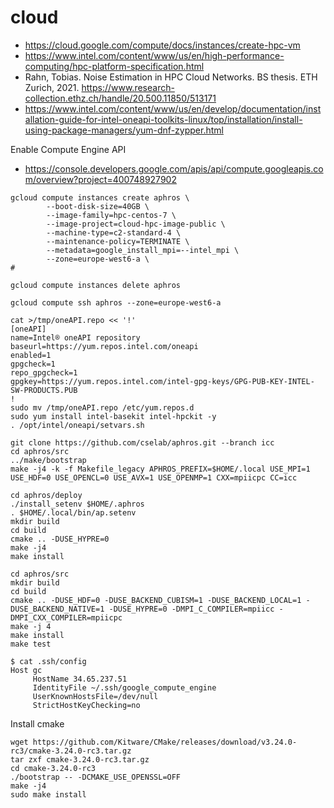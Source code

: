 # cloud

- https://cloud.google.com/compute/docs/instances/create-hpc-vm
- https://www.intel.com/content/www/us/en/high-performance-computing/hpc-platform-specification.html
- Rahn, Tobias. Noise Estimation in HPC Cloud Networks. BS thesis. ETH Zurich, 2021.
  https://www.research-collection.ethz.ch/handle/20.500.11850/513171
- https://www.intel.com/content/www/us/en/develop/documentation/installation-guide-for-intel-oneapi-toolkits-linux/top/installation/install-using-package-managers/yum-dnf-zypper.html

Enable Compute Engine API
- https://console.developers.google.com/apis/api/compute.googleapis.com/overview?project=400748927902

```
gcloud compute instances create aphros \
        --boot-disk-size=40GB \
        --image-family=hpc-centos-7 \
        --image-project=cloud-hpc-image-public \
        --machine-type=c2-standard-4 \
        --maintenance-policy=TERMINATE \
        --metadata=google_install_mpi=--intel_mpi \
        --zone=europe-west6-a \
#
```

```
gcloud compute instances delete aphros
```

```
gcloud compute ssh aphros --zone=europe-west6-a
```

```
cat >/tmp/oneAPI.repo << '!'
[oneAPI]
name=Intel® oneAPI repository
baseurl=https://yum.repos.intel.com/oneapi
enabled=1
gpgcheck=1
repo_gpgcheck=1
gpgkey=https://yum.repos.intel.com/intel-gpg-keys/GPG-PUB-KEY-INTEL-SW-PRODUCTS.PUB
!
sudo mv /tmp/oneAPI.repo /etc/yum.repos.d
sudo yum install intel-basekit intel-hpckit -y
. /opt/intel/oneapi/setvars.sh
```

```
git clone https://github.com/cselab/aphros.git --branch icc
cd aphros/src
../make/bootstrap
make -j4 -k -f Makefile_legacy APHROS_PREFIX=$HOME/.local USE_MPI=1 USE_HDF=0 USE_OPENCL=0 USE_AVX=1 USE_OPENMP=1 CXX=mpiicpc CC=icc
```

```
cd aphros/deploy
./install_setenv $HOME/.aphros
. $HOME/.local/bin/ap.setenv
mkdir build
cd build
cmake .. -DUSE_HYPRE=0
make -j4
make install
```

```
cd aphros/src
mkdir build
cd build
cmake .. -DUSE_HDF=0 -DUSE_BACKEND_CUBISM=1 -DUSE_BACKEND_LOCAL=1 -DUSE_BACKEND_NATIVE=1 -DUSE_HYPRE=0 -DMPI_C_COMPILER=mpiicc -DMPI_CXX_COMPILER=mpiicpc
make -j 4
make install
make test
```

```
$ cat .ssh/config
Host gc
     HostName 34.65.237.51
     IdentityFile ~/.ssh/google_compute_engine
     UserKnownHostsFile=/dev/null
     StrictHostKeyChecking=no
```

Install cmake
```
wget https://github.com/Kitware/CMake/releases/download/v3.24.0-rc3/cmake-3.24.0-rc3.tar.gz
tar zxf cmake-3.24.0-rc3.tar.gz
cd cmake-3.24.0-rc3
./bootstrap -- -DCMAKE_USE_OPENSSL=OFF
make -j4
sudo make install
```
